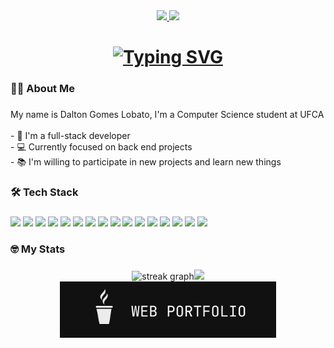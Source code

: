 <div align="center">
  <a href="https://www.linkedin.com/in/dalton-gomes/">
  <img src="https://img.shields.io/badge/LinkedIn-0077B5?style=for-the-badge&logo=linkedin&logoColor=white"  />
  </a>
  <a href="https://www.instagram.com/dalton.gomes___/">
  <img src="https://img.shields.io/badge/Instagram-E4405F?style=for-the-badge&logo=instagram&logoColor=white"/>
  </a>
</div>

<div align="center">
<h1><a href="https://git.io/typing-svg"><img src="https://readme-typing-svg.demolab.com?font=Fira+Code&size=38&duration=3000&pause=500&center=true&vCenter=true&random=false&width=500&lines=Hi+everyone+%F0%9F%91%8B%F0%9F%91%8B" alt="Typing SVG" /></a>
</h1></div>

###

<h3 align="left">👩‍💻  About Me</h3>

###

<p align="left">My name is Dalton Gomes Lobato, I'm a Computer Science student at UFCA
<br><br>-  🔭 I'm a full-stack developer
<br>- 💻️ Currently focused on back end projects
<br>- 📚 I'm willing to participate in new projects and learn new things</p>

###

<h3 align="left">🛠 Tech Stack</h3>

###

<div align="left">
  <img src="https://img.shields.io/badge/Svelte-4A4A55?style=for-the-badge&logo=svelte&logoColor=FF3E00" height="40"/>
  <img src="https://img.shields.io/badge/MongoDB-4EA94B?style=for-the-badge&logo=mongodb&logoColor=white" height="40"/>
<img src="https://img.shields.io/badge/TypeScript-007ACC?style=for-the-badge&logo=typescript&logoColor=white" height="40"/>
<img src="https://img.shields.io/badge/C%2B%2B-00599C?style=for-the-badge&logo=c%2B%2B&logoColor=white" height="40"/>
<img src="https://img.shields.io/badge/Java-ED8B00?style=for-the-badge&logo=openjdk&logoColor=white" height="40"/>
<img src="https://img.shields.io/badge/PHP-777BB4?style=for-the-badge&logo=php&logoColor=white" height="40"/>
<img src="https://img.shields.io/badge/Go-00ADD8?style=for-the-badge&logo=go&logoColor=white" height="40"/>
<img src="https://img.shields.io/badge/Ruby-CC342D?style=for-the-badge&logo=ruby&logoColor=white" height="40"/>
<img src="https://img.shields.io/badge/Rust-000000?style=for-the-badge&logo=rust&logoColor=white" height="40"/>
<img src="https://img.shields.io/badge/React-20232A?style=for-the-badge&logo=react&logoColor=61DAFB" height="40"/>
<img src="https://img.shields.io/badge/Tailwind_CSS-38B2AC?style=for-the-badge&logo=tailwind-css&logoColor=white" height="40"/>
<img src="https://img.shields.io/badge/PostgreSQL-316192?style=for-the-badge&logo=postgresql&logoColor=white" height="40"/>
<img src="https://img.shields.io/badge/Node.js-43853D?style=for-the-badge&logo=node.js&logoColor=white" height="40"/>
<img src="https://img.shields.io/badge/Vercel-000000?style=for-the-badge&logo=vercel&logoColor=white" height="40"/>
<img src="https://img.shields.io/badge/manjaro-35BF5C?style=for-the-badge&logo=manjaro&logoColor=white" height="40"/>
<img src="https://img.shields.io/badge/docker-%230db7ed.svg?style=for-the-badge&logo=docker&logoColor=white" height="40"/>

</div>

###

<h3 align="left">🤓   My Stats</h3>

###

<div align="center">
  <img src="https://github-readme-stats.vercel.app/api?username=dalton02&theme=vue-dark&show_icons=true&hide_border=true&count_private=false" height="200" alt="streak graph"  /><img src="https://github-readme-stats.vercel.app/api/top-langs/?username=dalton02&theme=vue-dark&show_icons=true&hide_border=true&layout=compact" height="200" />
</div>

<div align="center">
  <a href="https://dalton02.github.io/webportfolio/">
  <img src="./Vetor.svg" height="90" alt="streak graph"  />
  </a>
  </div>

###
